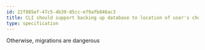```yaml
---
id: 22f885ef-47c5-4b39-85cc-ef9afb846ac3
title: CLI should support backing up database to location of user's choice
type: specification
---
```


Otherwise, migrations are dangerous
